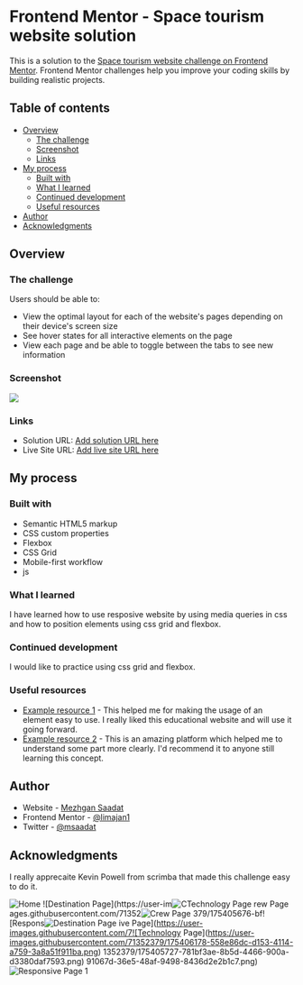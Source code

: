 # Frontend Mentor - Space tourism website solution

This is a solution to the [Space tourism website challenge on Frontend Mentor](https://www.frontendmentor.io/challenges/space-tourism-multipage-website-gRWj1URZ3). Frontend Mentor challenges help you improve your coding skills by building realistic projects.

## Table of contents

- [Overview](#overview)
  - [The challenge](#the-challenge)
  - [Screenshot](#screenshot)
  - [Links](#links)
- [My process](#my-process)
  - [Built with](#built-with)
  - [What I learned](#what-i-learned)
  - [Continued development](#continued-development)
  - [Useful resources](#useful-resources)
- [Author](#author)
- [Acknowledgments](#acknowledgments)

## Overview

### The challenge

Users should be able to:

- View the optimal layout for each of the website's pages depending on their device's screen size
- See hover states for all interactive elements on the page
- View each page and be able to toggle between the tabs to see new information

### Screenshot

![](./screenshot.jpg)

### Links

- Solution URL: [Add solution URL here](https://your-solution-url.com)
- Live Site URL: [Add live site URL here](https://your-live-site-url.com)

## My process

### Built with

- Semantic HTML5 markup
- CSS custom properties
- Flexbox
- CSS Grid
- Mobile-first workflow
- js

### What I learned

I have learned how to use resposive website by using media queries in css and how to position elements using css grid and flexbox.

### Continued development

I would like to practice using css grid and flexbox.

### Useful resources

- [Example resource 1](https://www.w3school.com) - This helped me for making the usage of an element easy to use. I really liked this educational website and will use it going forward.
- [Example resource 2](https://www.youtube.com) - This is an amazing platform which helped me to understand some part more clearly. I'd recommend it to anyone still learning this concept.

## Author

- Website - [Mezhgan Saadat](https://www.linkedin.com/in/msaadat1?lipi=urn%3Ali%3Apage%3Ad_flagship3_profile_view_base_contact_details%3BgR14l13TQY2w7LwjNWWLcw%3D%3D)
- Frontend Mentor - [@limajan1]()
- Twitter - [@msaadat](https://www.twitter.com/msaadat1)

## Acknowledgments

I really apprecaite Kevin Powell from scrimba that made this challenge easy to do it.


![Home](https://user-images.githubusercontent.com/71352379/175405660-dfba4153-39c3-4826-9241-8fcfe25237d3.png)
![Destination Page](https://user-im![C![Technology Page](https://user-images.githubusercontent.com/71352379/175405697-3fe9de7a-cdc6-4741-ad4c-641813b9691f.png)
rew Page](https://user-images.githubusercontent.com/71352379/175405687-1a48dcf1-f411-48f0-87ad-029639f11386.png)
ages.githubusercontent.com/71352![Crew Page](https://user-images.githubusercontent.com/71352379/175406160-18134270-196c-464f-a437-174150ccc535.png)
379/175405676-bf![Respons![Destination Page](https://user-images.githubusercontent.com/71352379/175406147-c1285929-0a2d-4c62-8c7b-88b845e187f5.png)
ive Page](https://user-images.githubusercontent.com/7![Technology Page](https://user-images.githubusercontent.com/71352379/175406178-558e86dc-d153-4114-a759-3a8a51f911ba.png)
1352379/175405727-781bf3ae-8b5d-4466-900a-d3380daf7593.png)
91067d-36e5-48af-9498-8436d2e2b1c7.png)
![Responsive Page 1](https://user-images.githubusercontent.com/71352379/175405709-b071bc79-5df8-460d-af5f-99a62b8bda42.png)
